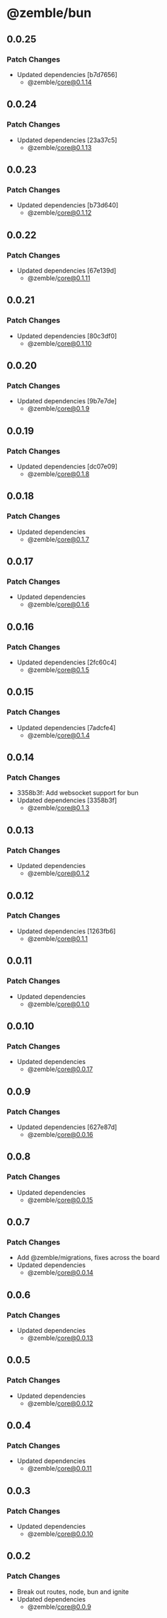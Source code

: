 # @zemble/bun

## 0.0.25

### Patch Changes

- Updated dependencies [b7d7656]
  - @zemble/core@0.1.14

## 0.0.24

### Patch Changes

- Updated dependencies [23a37c5]
  - @zemble/core@0.1.13

## 0.0.23

### Patch Changes

- Updated dependencies [b73d640]
  - @zemble/core@0.1.12

## 0.0.22

### Patch Changes

- Updated dependencies [67e139d]
  - @zemble/core@0.1.11

## 0.0.21

### Patch Changes

- Updated dependencies [80c3df0]
  - @zemble/core@0.1.10

## 0.0.20

### Patch Changes

- Updated dependencies [9b7e7de]
  - @zemble/core@0.1.9

## 0.0.19

### Patch Changes

- Updated dependencies [dc07e09]
  - @zemble/core@0.1.8

## 0.0.18

### Patch Changes

- Updated dependencies
  - @zemble/core@0.1.7

## 0.0.17

### Patch Changes

- Updated dependencies
  - @zemble/core@0.1.6

## 0.0.16

### Patch Changes

- Updated dependencies [2fc60c4]
  - @zemble/core@0.1.5

## 0.0.15

### Patch Changes

- Updated dependencies [7adcfe4]
  - @zemble/core@0.1.4

## 0.0.14

### Patch Changes

- 3358b3f: Add websocket support for bun
- Updated dependencies [3358b3f]
  - @zemble/core@0.1.3

## 0.0.13

### Patch Changes

- Updated dependencies
  - @zemble/core@0.1.2

## 0.0.12

### Patch Changes

- Updated dependencies [1263fb6]
  - @zemble/core@0.1.1

## 0.0.11

### Patch Changes

- Updated dependencies
  - @zemble/core@0.1.0

## 0.0.10

### Patch Changes

- Updated dependencies
  - @zemble/core@0.0.17

## 0.0.9

### Patch Changes

- Updated dependencies [627e87d]
  - @zemble/core@0.0.16

## 0.0.8

### Patch Changes

- Updated dependencies
  - @zemble/core@0.0.15

## 0.0.7

### Patch Changes

- Add @zemble/migrations, fixes across the board
- Updated dependencies
  - @zemble/core@0.0.14

## 0.0.6

### Patch Changes

- Updated dependencies
  - @zemble/core@0.0.13

## 0.0.5

### Patch Changes

- Updated dependencies
  - @zemble/core@0.0.12

## 0.0.4

### Patch Changes

- Updated dependencies
  - @zemble/core@0.0.11

## 0.0.3

### Patch Changes

- Updated dependencies
  - @zemble/core@0.0.10

## 0.0.2

### Patch Changes

- Break out routes, node, bun and ignite
- Updated dependencies
  - @zemble/core@0.0.9
